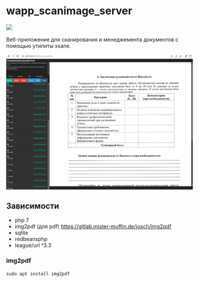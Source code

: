 # wapp_scanimage_server

[![](https://asdertasd.site/counter/wapp_snanimage_server)](https://asdertasd.site/counter/wapp_snanimage_server)

Веб-приложение для сканирования и менеджемента документов с помощью утилиты xsane.

![](./images/screenshot_01.png)

## Зависимости

- php 7
- img2pdf (для pdf) https://gitlab.mister-muffin.de/josch/img2pdf
- sqlite
- redbeansphp
- league/url ^3.3

### img2pdf

```
sudo apt install img2pdf
```
